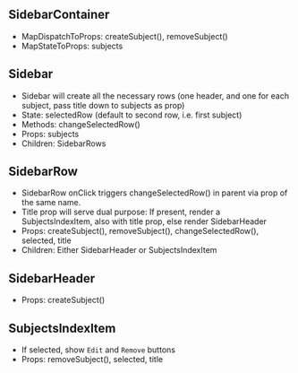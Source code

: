 ## SidebarContainer
- MapDispatchToProps: createSubject(), removeSubject()
- MapStateToProps: subjects

## Sidebar
- Sidebar will create all the necessary rows (one header, and one for each subject, pass title down to subjects as prop)
- State: selectedRow (default to second row, i.e. first subject)
- Methods: changeSelectedRow()
- Props: subjects
- Children: SidebarRows

## SidebarRow
- SidebarRow onClick triggers changeSelectedRow() in parent via prop of the same name.
- Title prop will serve dual purpose: If present, render a SubjectsIndexItem, also with title prop, else render SidebarHeader
- Props: createSubject(), removeSubject(), changeSelectedRow(), selected, title
- Children: Either SidebarHeader or SubjectsIndexItem

## SidebarHeader
- Props: createSubject()

## SubjectsIndexItem
- If selected, show  `Edit` and `Remove` buttons
- Props: removeSubject(), selected, title

